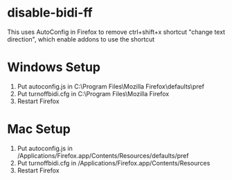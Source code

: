 # disable-bidi-ff
This uses AutoConfig in Firefox to remove ctrl+shift+x shortcut "change text direction", which enable addons to use the shortcut

# Windows Setup
1. Put autoconfig.js in C:\Program Files\Mozilla Firefox\defaults\pref
2. Put turnoffbidi.cfg in C:\Program Files\Mozilla Firefox
3. Restart Firefox

# Mac Setup
1. Put autoconfig.js in /Applications/Firefox.app/Contents/Resources/defaults/pref
2. Put turnoffbidi.cfg in /Applications/Firefox.app/Contents/Resources
3. Restart Firefox